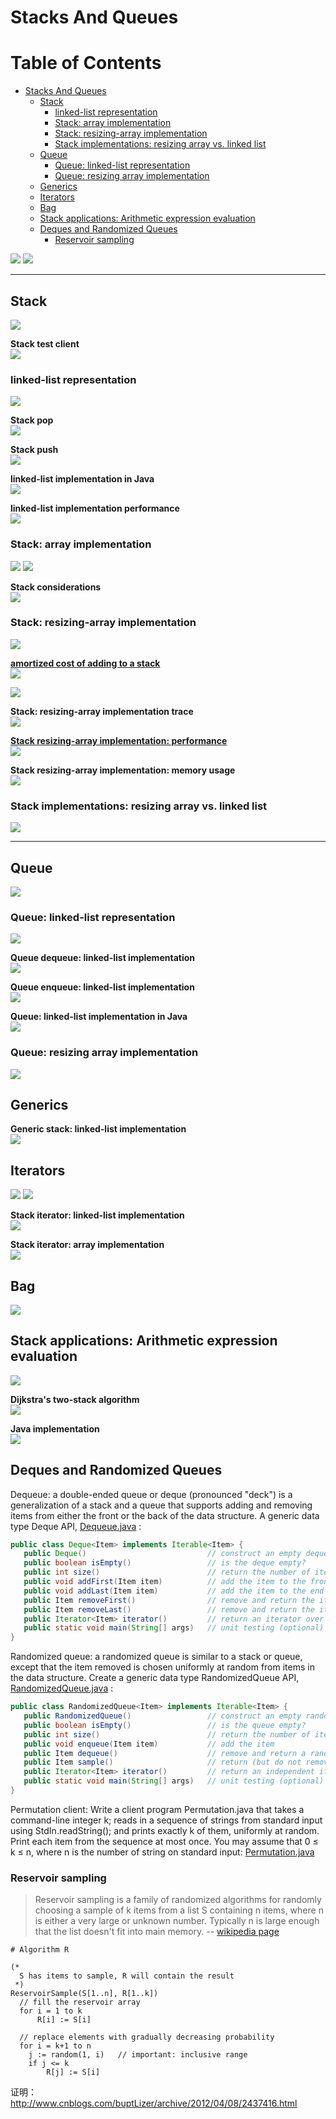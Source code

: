 # Stacks And Queues
Table of Contents
=================

   * [Stacks And Queues](#stacks-and-queues)
      * [Stack](#stack)
         * [linked-list representation](#linked-list-representation)
         * [Stack: array implementation](#stack-array-implementation)
         * [Stack: resizing-array implementation](#stack-resizing-array-implementation)
         * [Stack implementations: resizing array vs. linked list](#stack-implementations-resizing-array-vs-linked-list)
      * [Queue](#queue)
         * [Queue: linked-list representation](#queue-linked-list-representation)
         * [Queue: resizing array implementation](#queue-resizing-array-implementation)
      * [Generics](#generics)
      * [Iterators](#iterators)
      * [Bag](#bag)
      * [Stack applications: Arithmetic expression evaluation](#stack-applications-arithmetic-expression-evaluation)
      * [Deques and Randomized Queues](#deques-and-randomized-queues)
         * [Reservoir sampling](#reservoir-sampling)
        

![](media/14842969313073.jpg)
![](media/14842987471795.jpg)

-----------------------------------------------------------------------

## Stack
![](media/14842988164549.jpg)

**Stack test client**<br>
![](media/14842988614727.jpg)

### linked-list representation
![](media/14842991534908.jpg)

**Stack pop**<br>
![](media/14842991632946.jpg)

**Stack push**<br>
![](media/14842992709364.jpg)

**linked-list implementation in Java**<br>
![](media/14842993537051.jpg)

**linked-list implementation performance**<br>
![](media/14842994350524.jpg)

### Stack: array implementation
![](media/14842994852648.jpg)
![](media/14842994949767.jpg)

**Stack considerations**<br>
![](media/14842995249146.jpg)

### Stack: resizing-array implementation
![](media/14843856894973.jpg)

[**amortized cost of adding to a stack**](https://github.com/linbojin/algorithms/blob/master/doc/01-AnalysisOfAlgorithms.md#amortized-cost-analysis)<br>![](media/14843859673173.jpg)

![](media/14843860268697.jpg)

**Stack: resizing-array implementation trace**<br>
![](media/14843861014944.jpg)

[**Stack resizing-array implementation: performance**](https://github.com/linbojin/algorithms/blob/master/doc/01-AnalysisOfAlgorithms.md#amortized-cost-analysis)<br>![](media/14843861738486.jpg)

**Stack resizing-array implementation: memory usage**<br>
![](media/14843862454944.jpg)

### Stack implementations: resizing array vs. linked list
![](media/14843863971332.jpg)

-----------------------------------------------------------------------

## Queue
![](media/14843886141066.jpg)

### Queue: linked-list representation
![](media/14843886374419.jpg)

**Queue dequeue: linked-list implementation**<br>
![](media/14843886843623.jpg)

**Queue enqueue: linked-list implementation**<br>
![](media/14843888528365.jpg)

**Queue: linked-list implementation in Java**<br>
![](media/14843888935976.jpg)

### Queue: resizing array implementation
![](media/14843889277495.jpg)


## Generics
**Generic stack: linked-list implementation**<br>
![](media/14843895129263.jpg)

## Iterators
![](media/14843895606237.jpg)
![](media/14843895787667.jpg)

**Stack iterator: linked-list implementation**<br>
![](media/14843896591073.jpg)

**Stack iterator: array implementation**<br>
![](media/14843896839812.jpg)

## Bag
![](media/14844058531156.jpg)

## Stack applications: Arithmetic expression evaluation
![](media/14844648189355.jpg)

**Dijkstra's two-stack algorithm**<br>
![](media/14844648348275.jpg)

**Java implementation**<br>
![](media/14844648666559.jpg)


##  Deques and Randomized Queues
Dequeue: a double-ended queue or deque (pronounced "deck") is a generalization of a stack and a queue that supports adding and removing items from either the front or the back of the data structure. A generic data type Deque API, [Dequeue.java](../java/src/main/java/com/linbo/algs/examples/Dequeue.java) :

```java
public class Deque<Item> implements Iterable<Item> {
   public Deque()                           // construct an empty deque
   public boolean isEmpty()                 // is the deque empty?
   public int size()                        // return the number of items on the deque
   public void addFirst(Item item)          // add the item to the front
   public void addLast(Item item)           // add the item to the end
   public Item removeFirst()                // remove and return the item from the front
   public Item removeLast()                 // remove and return the item from the end
   public Iterator<Item> iterator()         // return an iterator over items in order from front to end
   public static void main(String[] args)   // unit testing (optional)
}
```

Randomized queue: a randomized queue is similar to a stack or queue, except that the item removed is chosen uniformly at random from items in the data structure. Create a generic data type RandomizedQueue API,  [RandomizedQueue.java](../java/src/main/java/com/linbo/algs/examples/RandomizedQueue.java) :

```java
public class RandomizedQueue<Item> implements Iterable<Item> {
   public RandomizedQueue()                 // construct an empty randomized queue
   public boolean isEmpty()                 // is the queue empty?
   public int size()                        // return the number of items on the queue
   public void enqueue(Item item)           // add the item
   public Item dequeue()                    // remove and return a random item
   public Item sample()                     // return (but do not remove) a random item
   public Iterator<Item> iterator()         // return an independent iterator over items in random order
   public static void main(String[] args)   // unit testing (optional)
}
```

Permutation client: Write a client program Permutation.java that takes a command-line integer k; reads in a sequence of strings from standard input using StdIn.readString(); and prints exactly k of them, uniformly at random. Print each item from the sequence at most once. You may assume that 0 ≤ k ≤ n, where n is the number of string on standard input: [Permutation.java](../java/src/main/java/com/linbo/algs/examples/Permutation.java) 

### Reservoir sampling
> Reservoir sampling is a family of randomized algorithms for randomly choosing a sample of k items from a list S containing n items, where n is either a very large or unknown number. Typically n is large enough that the list doesn't fit into main memory. -- [wikipedia page](https://en.wikipedia.org/wiki/Reservoir_sampling)

```
# Algorithm R

(*
  S has items to sample, R will contain the result
 *)
ReservoirSample(S[1..n], R[1..k])
  // fill the reservoir array
  for i = 1 to k
      R[i] := S[i]

  // replace elements with gradually decreasing probability
  for i = k+1 to n
    j := random(1, i)   // important: inclusive range
    if j <= k
        R[j] := S[i]
```

证明： http://www.cnblogs.com/buptLizer/archive/2012/04/08/2437416.html



